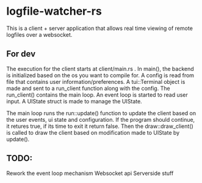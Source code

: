 # logfile-watcher-rs
This is a client + server application that allows real time viewing of remote logfiles over a websocket.

## For dev
The execution for the client starts at client/main.rs . In main(), the backend is initialized based on the os you want to compile for. A config is read from file that contains user information/preferences. A tui::Terminal object is made and sent to a run_client function along with the config. The run_client() contains the main loop. An event loop is started to read user input. A UIState struct is made to manage the UIState.

The main loop runs the run::update() function to update the client based on the user events, ui state and configuration. If the program should continue, it retures true, if its time to exit it return false. Then the draw::draw_client() is called to draw the client based on modification made to UIState by update().
## TODO:

Rework the event loop mechanism
Websocket api
Serverside stuff